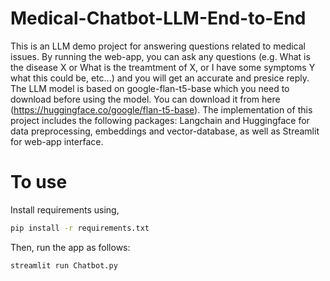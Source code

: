 # Medical-Chatbot-LLM-End-to-End

This is an LLM demo project for answering questions related to medical issues. By running the web-app, you can ask any questions (e.g. What is the disease X or What is the treamtment of X, or I have some symptoms Y what this could be, etc...) and you will get an accurate and presice reply. The LLM model is based on google-flan-t5-base which you need to download before using the model. You can download it from here (https://huggingface.co/google/flan-t5-base). The implementation of this project includes the following packages: Langchain and Huggingface for data preprocessing, embeddings and vector-database, as well as Streamlit for web-app interface. 

# To use
Install requirements using,

```bash
pip install -r requirements.txt
```
Then, run the app as follows:
```bash
streamlit run Chatbot.py
```
